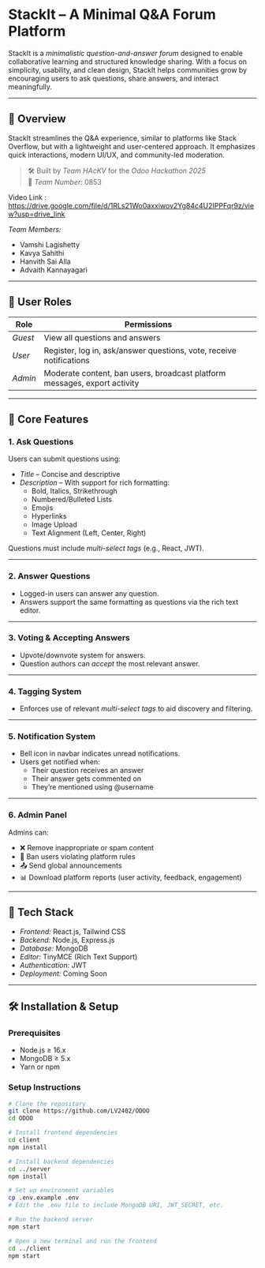 # StackIt – A Minimal Q&A Forum Platform

StackIt is a *minimalistic question-and-answer forum* designed to enable collaborative learning and structured knowledge sharing. With a focus on simplicity, usability, and clean design, StackIt helps communities grow by encouraging users to ask questions, share answers, and interact meaningfully.

---

## 🚀 Overview

StackIt streamlines the Q&A experience, similar to platforms like Stack Overflow, but with a lightweight and user-centered approach. It emphasizes quick interactions, modern UI/UX, and community-led moderation.

> 🛠 Built by *Team HAcKV* for the *Odoo Hackathon 2025*  
> 👥 *Team Number:* 0853

Video Link : https://drive.google.com/file/d/1RLs21Wo0axxiwov2Yg84c4U2IPPFqr9z/view?usp=drive_link 

*Team Members:*
- Vamshi Lagishetty  
- Kavya Sahithi  
- Hanvith Sai Alla  
- Advaith Kannayagari  

---

## 👥 User Roles

| Role       | Permissions                                                                 |
|------------|------------------------------------------------------------------------------|
| *Guest*  | View all questions and answers                                               |
| *User*   | Register, log in, ask/answer questions, vote, receive notifications          |
| *Admin*  | Moderate content, ban users, broadcast platform messages, export activity    |

---

## 🔑 Core Features

### 1. Ask Questions
Users can submit questions using:
- *Title* – Concise and descriptive
- *Description* – With support for rich formatting:
  - Bold, Italics, Strikethrough  
  - Numbered/Bulleted Lists  
  - Emojis  
  - Hyperlinks  
  - Image Upload  
  - Text Alignment (Left, Center, Right)

Questions must include *multi-select tags* (e.g., React, JWT).

---

### 2. Answer Questions
- Logged-in users can answer any question.
- Answers support the same formatting as questions via the rich text editor.

---

### 3. Voting & Accepting Answers
- Upvote/downvote system for answers.
- Question authors can *accept* the most relevant answer.

---

### 4. Tagging System
- Enforces use of relevant *multi-select tags* to aid discovery and filtering.

---

### 5. Notification System
- Bell icon in navbar indicates unread notifications.
- Users get notified when:
  - Their question receives an answer  
  - Their answer gets commented on  
  - They’re mentioned using @username  

---

### 6. Admin Panel
Admins can:
- ❌ Remove inappropriate or spam content  
- 🚫 Ban users violating platform rules  
- 📤 Send global announcements  
- 📊 Download platform reports (user activity, feedback, engagement)

---

## 🧠 Tech Stack

- *Frontend:* React.js, Tailwind CSS  
- *Backend:* Node.js, Express.js  
- *Database:* MongoDB  
- *Editor:* TinyMCE (Rich Text Support)  
- *Authentication:* JWT  
- *Deployment:* Coming Soon  

---

## 🛠 Installation & Setup

### Prerequisites

- Node.js ≥ 16.x  
- MongoDB ≥ 5.x  
- Yarn or npm  

### Setup Instructions

```bash
# Clone the repository
git clone https://github.com/LV2402/ODOO
cd ODOO

# Install frontend dependencies
cd client
npm install

# Install backend dependencies
cd ../server
npm install

# Set up environment variables
cp .env.example .env
# Edit the .env file to include MongoDB URI, JWT_SECRET, etc.

# Run the backend server
npm start

# Open a new terminal and run the frontend
cd ../client
npm start

